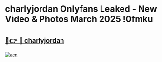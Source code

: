 # charlyjordan Onlyfans Leaked - New Video & Photos March 2025 !0fmku

# <h2><a href="https://ps66t4.iuczelnia.edu.pl?title=charlyjordan&ref=0fmku">🔗👉 🔴 charlyjordan</a></h2>

[![acn](https://github.com/user-attachments/assets/0f9c940e-d8b0-45ae-aac7-cd30a18b3e1c)](https://ps66t4.iuczelnia.edu.pl?title=charlyjordan&ref=0fmku)

